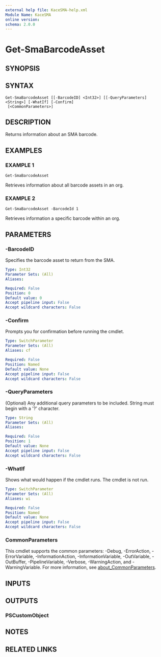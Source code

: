 ```yaml
---
external help file: KaceSMA-help.xml
Module Name: KaceSMA
online version:
schema: 2.0.0
---
```


# Get-SmaBarcodeAsset

## SYNOPSIS

## SYNTAX

```
Get-SmaBarcodeAsset [[-BarcodeID] <Int32>] [[-QueryParameters] <String>] [-WhatIf] [-Confirm]
 [<CommonParameters>]
```

## DESCRIPTION
Returns information about an SMA barcode.

## EXAMPLES

### EXAMPLE 1
```
Get-SmaBarcodeAsset
```

Retrieves information about all barcode assets in an org.

### EXAMPLE 2
```
Get-SmaBarcodeAsset -BarcodeId 1
```

Retrieves information a specific barcode within an org.

## PARAMETERS

### -BarcodeID
Specifies the barcode asset to return from the SMA.

```yaml
Type: Int32
Parameter Sets: (All)
Aliases:

Required: False
Position: 0
Default value: 0
Accept pipeline input: False
Accept wildcard characters: False
```

### -Confirm
Prompts you for confirmation before running the cmdlet.

```yaml
Type: SwitchParameter
Parameter Sets: (All)
Aliases: cf

Required: False
Position: Named
Default value: None
Accept pipeline input: False
Accept wildcard characters: False
```

### -QueryParameters
(Optional) Any additional query parameters to be included.
String must begin with a '?' character.

```yaml
Type: String
Parameter Sets: (All)
Aliases:

Required: False
Position: 1
Default value: None
Accept pipeline input: False
Accept wildcard characters: False
```

### -WhatIf
Shows what would happen if the cmdlet runs.
The cmdlet is not run.

```yaml
Type: SwitchParameter
Parameter Sets: (All)
Aliases: wi

Required: False
Position: Named
Default value: None
Accept pipeline input: False
Accept wildcard characters: False
```

### CommonParameters
This cmdlet supports the common parameters: -Debug, -ErrorAction, -ErrorVariable, -InformationAction, -InformationVariable, -OutVariable, -OutBuffer, -PipelineVariable, -Verbose, -WarningAction, and -WarningVariable. For more information, see [about_CommonParameters](http://go.microsoft.com/fwlink/?LinkID=113216).

## INPUTS

## OUTPUTS

### PSCustomObject
## NOTES

## RELATED LINKS

